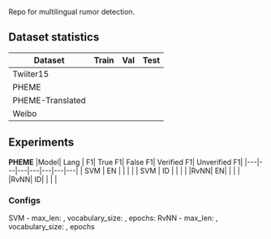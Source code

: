 Repo for multilingual rumor detection.

## Dataset statistics
|Dataset|Train|Val|Test|
|---|---|---|---|
|Twiiter15| | 
|PHEME| |  |
|PHEME-Translated|
|Weibo| |

## Experiments
**PHEME**
|Model| Lang | F1| True F1| False F1| Verified F1| Unverified F1|
|---|---|---|---|---|---|---|
| SVM | EN | | | |
| SVM | ID | |  | |
|RvNN| EN|  |  | |
|RvNN| ID| | |  |


### Configs
SVM - max_len: , vocabulary_size: , epochs: 
RvNN - max_len: , vocabulary_size: , epochs
